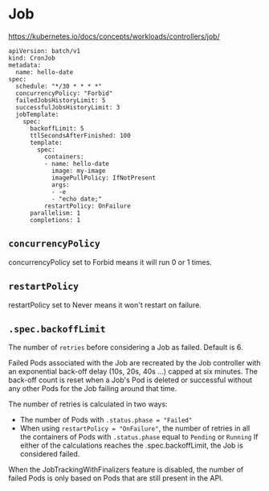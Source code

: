 # Job

https://kubernetes.io/docs/concepts/workloads/controllers/job/

```
apiVersion: batch/v1
kind: CronJob
metadata:
  name: hello-date
spec:
  schedule: "*/30 * * * *"
  concurrencyPolicy: "Forbid"  
  failedJobsHistoryLimit: 5
  successfulJobsHistoryLimit: 3
  jobTemplate:
    spec:
      backoffLimit: 5
      ttlSecondsAfterFinished: 100
      template:
        spec:
          containers:
          - name: hello-date
            image: my-image
            imagePullPolicy: IfNotPresent
            args:
            - -e
            - "echo date;"
          restartPolicy: OnFailure
      parallelism: 1
      completions: 1
```

## `concurrencyPolicy`
concurrencyPolicy set to Forbid means it will run 0 or 1 times.

## `restartPolicy`
restartPolicy set to Never means it won't restart on failure.

## `.spec.backoffLimit`
The number of `retries` before considering a Job as failed. Default is 6. 

Failed Pods associated with the Job are recreated by the Job controller with an exponential back-off delay (10s, 20s, 40s ...) capped at six minutes. 
The back-off count is reset when a Job's Pod is deleted or successful without any other Pods for the Job failing around that time.

The number of retries is calculated in two ways:
- The number of Pods with `.status.phase = "Failed"`
- When using `restartPolicy = "OnFailure"`, the number of retries in all the containers of Pods with `.status.phase` equal to `Pending` or `Running`
If either of the calculations reaches the .spec.backoffLimit, the Job is considered failed.

When the JobTrackingWithFinalizers feature is disabled, the number of failed Pods is only based on Pods that are still present in the API.
